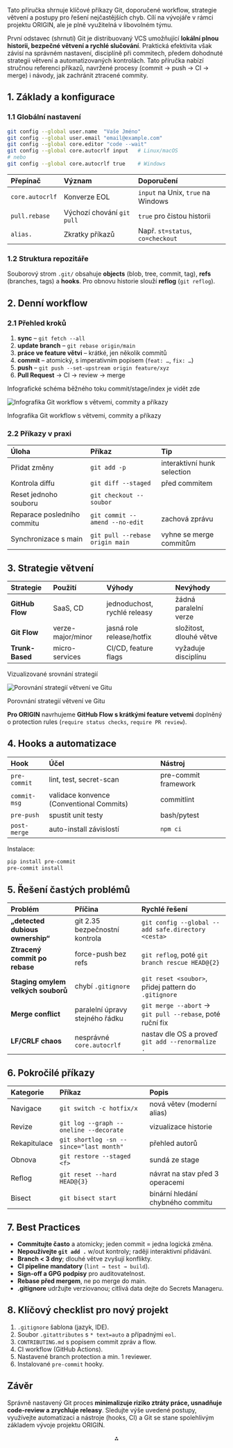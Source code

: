 Tato příručka shrnuje klíčové příkazy Git, doporučené workflow, strategie větvení a postupy pro řešení nejčastějších chyb. Cílí na vývojáře v rámci projektu ORIGIN, ale je plně využitelná v libovolném týmu.

První odstavec (shrnutí)
Git je distribuovaný VCS umožňující **lokální plnou historii, bezpečné větvení a rychlé slučování**. Praktická efektivita však závisí na správném nastavení, disciplíně při commitech, předem dohodnuté strategii větvení a automatizovaných kontrolách. Tato příručka nabízí stručnou referenci příkazů, navržené procesy (commit → push → CI → merge) i návody, jak zachránit ztracené commity.

## 1. Základy a konfigurace

### 1.1 Globální nastavení

```bash
git config --global user.name  "Vaše Jméno"
git config --global user.email "email@example.com"
git config --global core.editor "code --wait"
git config --global core.autocrlf input   # Linux/macOS
# nebo
git config --global core.autocrlf true    # Windows
```

| Přepínač | Význam | Doporučení |
| :-- | :-- | :-- |
| `core.autocrlf` | Konverze EOL | `input` na Unix, `true` na Windows |
| `pull.rebase` | Výchozí chování `git pull` | `true` pro čistou historii |
| `alias.` | Zkratky příkazů | Např. `st=status`, `co=checkout` |

### 1.2 Struktura repozitáře

Souborový strom `.git/` obsahuje **objects** (blob, tree, commit, tag), **refs** (branches, tags) a **hooks**.
Pro obnovu historie slouží **reflog** (`git reflog`).

## 2. Denní workflow

### 2.1 Přehled kroků

1. **sync** – `git fetch --all`
2. **update branch** – `git rebase origin/main`
3. **práce ve feature větvi** – krátké, jen několik commitů
4. **commit** – atomický, s imperativním popisem (`feat: …`, `fix: …`)
5. **push** – `git push --set-upstream origin feature/xyz`
6. **Pull Request** → CI → review → merge

Infografické schéma běžného toku commit/stage/index je vidět zde

![Infografika Git workflow s větvemi, commity a příkazy](https://user-gen-media-assets.s3.amazonaws.com/gpt4o_images/e1a9786e-c8e2-42b0-950a-81d1df422b48.png)

Infografika Git workflow s větvemi, commity a příkazy

### 2.2 Příkazy v praxi

| Úloha | Příkaz | Tip |
| :-- | :-- | :-- |
| Přidat změny | `git add -p` | interaktivní hunk selection |
| Kontrola diffu | `git diff --staged` | před commitem |
| Reset jednoho souboru | `git checkout -- soubor` |  |
| Reparace posledního commitu | `git commit --amend --no-edit` | zachová zprávu |
| Synchronizace s main | `git pull --rebase origin main` | vyhne se merge commitům |

## 3. Strategie větvení

| Strategie | Použití | Výhody | Nevýhody |
| :-- | :-- | :-- | :-- |
| **GitHub Flow** | SaaS, CD | jednoduchost, rychlé releasy | žádná paralelní verze |
| **Git Flow** | verze-major/minor | jasná role release/hotfix | složitost, dlouhé větve |
| **Trunk-Based** | micro-services | CI/CD, feature flags | vyžaduje disciplínu |

Vizualizované srovnání strategií

![Porovnání strategií větvení ve Gitu](https://user-gen-media-assets.s3.amazonaws.com/gpt4o_images/152fcad5-d7f9-48c1-8ac0-5a06e60ba1bf.png)

Porovnání strategií větvení ve Gitu

**Pro ORIGIN** navrhujeme **GitHub Flow s krátkými feature vetvemi** doplněný o protection rules (`require status checks`, `require PR review`).

## 4. Hooks a automatizace

| Hook | Účel | Nástroj |
| :-- | :-- | :-- |
| `pre-commit` | lint, test, secret-scan | pre-commit framework |
| `commit-msg` | validace konvence (Conventional Commits) | commitlint |
| `pre-push` | spustit unit testy | bash/pytest |
| `post-merge` | auto-install závislostí | `npm ci` |

Instalace:

```bash
pip install pre-commit
pre-commit install
```


## 5. Řešení častých problémů

| Problém | Příčina | Rychlé řešení |
| :-- | :-- | :-- |
| **„detected dubious ownership“** | git 2.35 bezpečnostní kontrola | `git config --global --add safe.directory <cesta>` |
| **Ztracený commit po rebase** | force-push bez refs | `git reflog`, poté `git branch rescue HEAD@{2}` |
| **Staging omylem velkých souborů** | chybí `.gitignore` | `git reset <soubor>`, přidej pattern do `.gitignore` |
| **Merge conflict** | paralelní úpravy stejného řádku | `git merge --abort` → `git pull --rebase`, poté ruční fix |
| **LF/CRLF chaos** | nesprávné `core.autocrlf` | nastav dle OS a proveď `git add --renormalize .` |

## 6. Pokročilé příkazy

| Kategorie | Příkaz | Popis |
| :-- | :-- | :-- |
| Navigace | `git switch -c hotfix/x` | nová větev (moderní alias) |
| Revize | `git log --graph --oneline --decorate` | vizualizace historie |
| Rekapitulace | `git shortlog -sn --since="last month"` | přehled autorů |
| Obnova | `git restore --staged <f>` | sundá ze stage |
| Reflog | `git reset --hard HEAD@{3}` | návrat na stav před 3 operacemi |
| Bisect | `git bisect start` | binární hledání chybného commitu |

## 7. Best Practices

- **Commitujte často** a atomicky; jeden commit = jedna logická změna.
- **Nepoužívejte `git add .`** w/out kontroly; raději interaktivní přidávání.
- **Branch < 3 dny**; dlouhé větve zvyšují konflikty.
- **CI pipeline mandatory** (`lint → test → build`).
- **Sign-off a GPG podpisy** pro auditovatelnost.
- **Rebase před mergem**, ne po merge do main.
- **.gitignore** udržujte verziovanou; citlivá data dejte do Secrets Manageru.


## 8. Klíčový checklist pro nový projekt

1. `.gitignore` šablona (jazyk, IDE).
2. Soubor `.gitattributes` s `* text=auto` a případnými `eol`.
3. `CONTRIBUTING.md` s popisem commit zpráv a flow.
4. CI workflow (GitHub Actions).
5. Nastavené branch protection a min. 1 reviewer.
6. Instalované `pre-commit` hooky.

## Závěr

Správně nastavený Git proces **minimalizuje riziko ztráty práce, usnadňuje code-review a zrychluje releasy**. Sledujte výše uvedené postupy, využívejte automatizaci a nástroje (hooks, CI) a Git se stane spolehlivým základem vývoje projektu ORIGIN.

<div style="text-align: center">⁂</div>

[^1]: https://docs.gitlab.com/topics/git/commands/

[^2]: https://stackademic.com/blog/git-workflow-best-practices-for-a-smooth-and-efficient-development-process

[^3]: https://docs.gitlab.com/topics/git/troubleshooting_git/

[^4]: https://www.gitkraken.com/learn/git/commands

[^5]: https://daily.dev/blog/git-best-practices-effective-source-control-management

[^6]: https://graphite.dev/guides/debugging-common-git-errors

[^7]: https://www.datacamp.com/blog/git-commands

[^8]: https://dev.to/ajmal_hasan/beginner-friendly-git-workflow-for-developers-2g3g

[^9]: https://www.kunal-chowdhury.com/2023/04/troubleshooting-git.html

[^10]: https://www.atlassian.com/git/glossary

[^11]: https://axify.io/blog/git-workflow

[^12]: https://www.geeksforgeeks.org/git/common-git-problems-and-their-fixes/

[^13]: https://about.gitlab.com/images/press/git-cheat-sheet.pdf

[^14]: https://github.com/Piwigo/Piwigo/wiki/Git-workflow-and-best-pratices

[^15]: https://moldstud.com/articles/p-troubleshooting-gitflow-answers-to-common-issues-and-solutions

[^16]: https://git-scm.com/docs/git

[^17]: https://www.reddit.com/r/git/comments/1972njp/git_workflows_best_practices_branching_strategies/

[^18]: https://ohshitgit.com

[^19]: https://git-scm.com/docs

[^20]: https://www.gitkraken.com/learn/git/best-practices/git-branch-strategy

[^21]: https://www.chucksacademy.com/en/topic/git-github/advanced-git-usage-rebase-cherry-pick

[^22]: https://builtin.com/software-engineering-perspectives/git-rebase-vs-merge

[^23]: https://faun.pub/custom-pre-commit-and-post-commit-git-hooks-for-security-and-backups-aa117b917f17

[^24]: https://www.cloudthat.com/resources/blog/optimizing-your-git-workflow-a-guide-to-advanced-commands/

[^25]: https://www.simplilearn.com/git-rebase-vs-merge-article

[^26]: https://courses.csail.mit.edu/6.S194/13/lessons/03-git/adding-custom-hooks-to-git.html

[^27]: https://obedmacallums.com/posts/advanced-git-commands/

[^28]: https://stackoverflow.com/questions/16666089/whats-the-difference-between-git-merge-and-git-rebase

[^29]: https://dev.to/jmarhee/using-pre-commit-and-post-update-git-hooks-1e54

[^30]: https://viblo.asia/p/chapter-6-advanced-git-techniques-stashing-rebasing-and-cherry-picking-3kY4g5byLAe

[^31]: https://www.geeksforgeeks.org/git/git-difference-between-merging-and-rebasing/

[^32]: https://git-scm.com/book/it/v2/Customizing-Git-Git-Hooks

[^33]: https://www.toptal.com/git/the-advanced-git-guide

[^34]: https://www.atlassian.com/git/tutorials/merging-vs-rebasing

[^35]: https://www.lizard.global/blog/what-are-git-hooks-how-do-you-do-a-pre-commit-hook

[^36]: https://talent500.com/blog/advanced-git-version-control-guide/

[^37]: https://blog.git-init.com/differences-between-git-merge-and-rebase-and-why-you-should-care/

[^38]: https://pre-commit.com

[^39]: https://dev.to/elayaraj31/day-5-git-rebase-git-stash-git-cherry-pick-2l06

[^40]: https://www.reddit.com/r/git/comments/wkajik/rebase_vs_merge/

[^41]: https://linuxize.com/post/how-to-configure-git-username-and-email/

[^42]: https://www.geeksforgeeks.org/git/how-to-handle-sensitive-data-in-a-public-git-repo/

[^43]: https://support.atlassian.com/bitbucket-cloud/kb/git-command-returns-fatal-error-detected-dubious-ownership/

[^44]: https://stackoverflow.com/questions/37805621/change-email-address-in-git

[^45]: https://www.checkpoint.com/cyber-hub/cloud-security/what-is-developer-security/21-security-best-practices-for-github/

[^46]: https://github.com/orgs/community/discussions/63768

[^47]: https://www.dedicatedcore.com/blog/git-config-username-email/

[^48]: https://orca.security/resources/blog/sensitive-info-in-git-repository/

[^49]: https://www.theserverside.com/blog/Coffee-Talk-Java-News-Stories-and-Opinions/Five-ways-to-fix-Gits-fatal-repository-not-found-error

[^50]: https://www.codewalnut.com/tutorials/how-to-configure-git-user-name-and-user-email

[^51]: https://docs.github.com/en/authentication/keeping-your-account-and-data-secure/removing-sensitive-data-from-a-repository

[^52]: https://www.danielcrabtree.com/blog/176/how-to-fix-fatal-error-with-git-in-visual-studio-2017

[^53]: https://support.atlassian.com/bitbucket-cloud/docs/configure-your-dvcs-username-for-commits/

[^54]: https://dev.to/prankurpandeyy/git-security-best-practices-for-keeping-your-code-safe-1nep

[^55]: https://stackoverflow.com/questions/42667928/visual-studio-2017-git-failed-with-a-fatal-error

[^56]: https://docs.github.com/articles/setting-your-commit-email-address-in-git

[^57]: https://docs.github.com/en/code-security/getting-started/best-practices-for-preventing-data-leaks-in-your-organization

[^58]: https://jvns.ca/blog/2024/04/10/notes-on-git-error-messages/

[^59]: https://git-scm.com/book/ms/v2/Getting-Started-First-Time-Git-Setup

[^60]: https://snyk.io/blog/ten-git-hub-security-best-practices/

[^61]: https://www.youtube.com/watch?v=bMKW-VVWEZQ

[^62]: https://www.atlassian.com/git/tutorials/rewriting-history/git-reflog

[^63]: https://www.datacamp.com/tutorial/git-clean

[^64]: https://shafiul.github.io/gitbook/1_the_git_object_model.html

[^65]: https://www.reddit.com/r/Frontend/comments/y6fcmt/how_to_undo_git_reset_head/

[^66]: https://www.youtube.com/watch?v=Y2BdOJOwExs

[^67]: https://www.graphapp.ai/engineering-glossary/git/git-object-types-blob-tree-commit-tag

[^68]: https://opensource.com/article/18/6/git-reset-revert-rebase-commands

[^69]: https://www.theserverside.com/blog/Coffee-Talk-Java-News-Stories-and-Opinions/How-to-use-the-git-clean-command

[^70]: https://www.geeksforgeeks.org/git/git-internals/

[^71]: https://stackoverflow.com/questions/34519665/how-can-i-move-head-back-to-a-previous-location-detached-head-undo-commits

[^72]: https://www.atlassian.com/git/tutorials/undoing-changes/git-clean

[^73]: https://stackoverflow.com/questions/60247622/does-tree-object-type-in-git-internals-point-to-the-blob-only-or-to-trees-as-wel

[^74]: https://git-scm.com/docs/git-reflog

[^75]: https://www.geeksforgeeks.org/git/how-to-delete-untracked-files-in-git/

[^76]: https://git-scm.com/book/en/v2/Git-Internals-Git-Objects

[^77]: https://git-scm.com/book/en/v2/Git-Tools-Revision-Selection

[^78]: https://superuser.com/questions/335496/git-how-to-delete-all-untracked-files

[^79]: https://dev.to/siddhantkcode/from-stage-to-snapshot-unpacking-gits-index-blob-commit-operations-3683

[^80]: https://www.neilmacy.co.uk/blog/git-reflog

[^81]: https://www.geeksforgeeks.org/git/git-ignore-and-gitignore/

[^82]: https://stackoverflow.com/questions/2825428/why-should-i-use-core-autocrlf-true-in-git

[^83]: https://x-team.com/magazine/git-aliases-to-improve-your-workflow

[^84]: https://www.w3schools.com/git/git_ignore.asp

[^85]: https://stackoverflow.com/questions/39408793/git-core-autocrlf-line-ending-default-setting/48230871

[^86]: https://dev.to/sgolovine/awesome-git-shortcuts-2bpd

[^87]: https://www.atlassian.com/git/tutorials/saving-changes/gitignore

[^88]: https://git-scm.com/book/cs/v2/Customizing-Git-Git-Configuration

[^89]: https://gist.github.com/colmarius/6c927994f0de197cf4ea

[^90]: https://www.codecademy.com/article/how-to-use-gitignore

[^91]: https://markentier.tech/posts/2021/10/autocrlf-true-considered-harmful/

[^92]: https://stackoverflow.com/questions/2553786/how-do-i-alias-commands-in-git

[^93]: https://stackoverflow.com/questions/33189437/explain-gitignore-pattern-matching

[^94]: https://docs.github.com/en/get-started/git-basics/configuring-git-to-handle-line-endings

[^95]: https://www.atlassian.com/git/tutorials/git-alias

[^96]: https://dev.to/ritaly/git-lesson-how-to-use-gitignore-and-gitkeep-5edm

[^97]: https://git-scm.com/book/en/v2/Customizing-Git-Git-Configuration

[^98]: https://git-scm.com/book/en/v2/Git-Basics-Git-Aliases

[^99]: https://www.env0.com/blog/gitignore-command-guide-practical-examples-and-terraform-tips

[^100]: https://www.reddit.com/r/git/comments/s8kr76/how_to_configure_git_to_never_modify_a_line_ending/

[^101]: https://graphite.dev/guides/git-hooks

[^102]: https://www.thisdot.co/blog/git-reflog-a-guide-to-recovering-lost-commits

[^103]: https://stackoverflow.com/questions/3206843/how-line-ending-conversions-work-with-git-core-autocrlf-between-different-operat

[^104]: https://stefaniemolin.com/articles/devx/pre-commit/setup-guide/

[^105]: https://opensource.com/article/23/1/git-reflog

[^106]: https://github.com/progit/progit2/issues/1091

[^107]: https://rewind.com/blog/how-to-restore-deleted-branch-commit-git-reflog/

[^108]: https://dev.to/midnqp/the-fuss-with-crlf-and-lf-in-git-4nnf

[^109]: https://githooks.com

[^110]: https://blog.codeminer42.com/git-reflogs-a-guide-to-rescuing-your-lost-work/

[^111]: https://www.youtube.com/watch?v=ObksvAZyWdo

[^112]: https://stackoverflow.com/questions/10099258/how-can-i-recover-a-lost-commit-in-git

[^113]: https://dev.to/kevinshu/git-and-normalization-of-line-endings-228j

[^114]: https://pumpingco.de/blog/the-ultimate-guide-to-git-hooks/

[^115]: https://www.reddit.com/r/git/comments/zd2v88/recovering_lost_commits_with_git_reflog/

[^116]: https://git-scm.com/book/ms/v2/Customizing-Git-Git-Hooks

[^117]: https://blog.kusho.ai/how-to-use-git-reflog-to-find-lost-commits/

